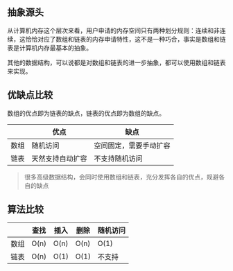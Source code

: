 ## 抽象源头
从计算机内存这个层次来看，用户申请的内存空间只有两种划分规则：连续和非连续，这恰恰对应了数组和链表的内存申请特性，这不是一种巧合，事实是数组和链表是计算机内存最基本的抽象。

其他的数据结构，可以说都是对数组和链表的进一步抽象，都可以使用数组和链表来实现。


## 优缺点比较
数组的优点即为链表的缺点，链表的优点即为数组的缺点。


|  |  优点|  缺点|
| --- | --- | --- |
|  数组|  随机访问  |空间固定，需要手动扩容  |a
|  链表|  天然支持自动扩容|不支持随机访问  |

> 很多高级数据结构，会同时使用数组和链表，充分发挥各自的优点，规避各自的缺点

## 算法比较

|  | 查找 | 插入 | 删除 | 随机访问 |
| --- | --- | --- | --- | --- |
| 数组 | O(n) | O(n) | O(n) | O(1) |
| 链表 | O(n) | O(1) | O(1) | 不支持 |
